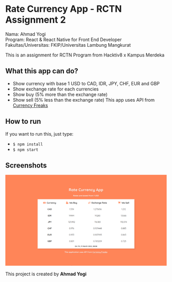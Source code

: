 # Rate Currency App - RCTN Assignment 2

Nama: Ahmad Yogi  
Program: React & React Native for Front End Developer  
Fakultas/Universitas: FKIP/Universitas Lambung Mangkurat  

This is an assignment for RCTN Program from Hacktiv8 x Kampus Merdeka

## What this app can do?
- Show currency with base 1 USD to CAD, IDR, JPY, CHF, EUR and GBP
- Show exchange rate for each currencies
- Show buy (5% more than the exchange rate)
- Show sell (5% less than the exchange rate)
This app uses API from [Currency Freaks](https://currencyfreaks.com)

## How to run
If you want to run this, just type:
- `
  $ npm install
` 
- `
  $ npm start
`

## Screenshots
![Interface](screenshots/home.png)

This project is created by __Ahmad Yogi__
